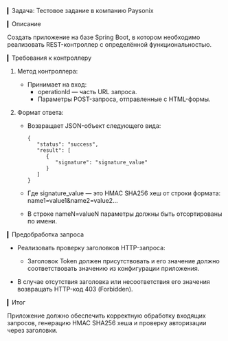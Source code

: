 ▎Задача: Тестовое задание в компанию Paysonix

▎Описание

Создать приложение на базе Spring Boot, в котором необходимо реализовать REST-контроллер с определённой функциональностью.

▎Требования к контроллеру

1. Метод контроллера:
    - Принимает на вход:
        - operationId — часть URL запроса.
        - Параметры POST-запроса, отправленные с HTML-формы.

2. Формат ответа:
    - Возвращает JSON-объект следующего вида:
      ```
      {
         "status": "success",
         "result": [
            {
               "signature": "signature_value"
            }
         ]
      }

    - Где signature_value — это HMAC SHA256 хеш от строки формата:
      name1=value1&name2=value2...

    - В строке nameN=valueN параметры должны быть отсортированы по имени.

▎Предобработка запроса

- Реализовать проверку заголовков HTTP-запроса:
    - Заголовок Token должен присутствовать и его значение должно соответствовать значению из конфигурации приложения.

- В случае отсутствия заголовка или несоответствия его значения возвращать HTTP-код 403 (Forbidden).

▎Итог

Приложение должно обеспечить корректную обработку входящих запросов, генерацию HMAC SHA256 хеша и проверку авторизации через заголовки.
